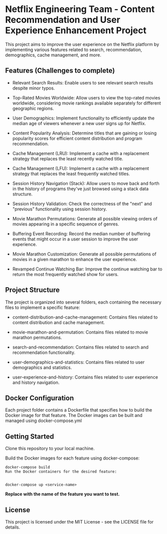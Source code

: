 # Netflix Engineering Team - Content Recommendation and User Experience Enhancement Project
This project aims to improve the user experience on the Netflix platform by implementing various features related to search, recommendation, demographics, cache management, and more.

## Features (Challenges to complete)
- Relevant Search Results: Enable users to see relevant search results despite minor typos.


- Top-Rated Movies Worldwide: Allow users to view the top-rated movies worldwide, considering movie rankings available separately for different geographic regions.


- User Demographics: Implement functionality to efficiently update the median age of viewers whenever a new user signs up for Netflix.


- Content Popularity Analysis: Determine titles that are gaining or losing popularity scores for efficient content distribution and program recommendation.


- Cache Management (LRU): Implement a cache with a replacement strategy that replaces the least recently watched title.


- Cache Management (LFU): Implement a cache with a replacement strategy that replaces the least frequently watched titles.


- Session History Navigation (Stack): Allow users to move back and forth in the history of programs they've just browsed using a stack data structure.


- Session History Validation: Check the correctness of the "next" and "previous" functionality using session history.


- Movie Marathon Permutations: Generate all possible viewing orders of movies appearing in a specific sequence of genres.


- Buffering Event Recording: Record the median number of buffering events that might occur in a user session to improve the user experience.


- Movie Marathon Customization: Generate all possible permutations of movies in a given marathon to enhance the user experience.


- Revamped Continue Watching Bar: Improve the continue watching bar to return the most frequently watched show for users.


## Project Structure
The project is organized into several folders, each containing the necessary files to implement a specific feature:

- content-distribution-and-cache-management: Contains files related to content distribution and cache management.


- movie-marathon-and-permutation: Contains files related to movie marathon permutations.


- search-and-recommendation: Contains files related to search and recommendation functionality.


- user-demographics-and-statistics: Contains files related to user demographics and statistics.


- user-experience-and-history: Contains files related to user experience and history navigation.

## Docker Configuration
Each project folder contains a Dockerfile that specifies how to build the Docker image for that feature. The Docker images can be built and managed using docker-compose.yml


## Getting Started
Clone this repository to your local machine.

Build the Docker images for each feature using docker-compose:

    docker-compose build
    Run the Docker containers for the desired feature:


    docker-compose up <service-name>

**Replace <service-name> with the name of the feature you want to test.**


## License

This project is licensed under the MIT License - see the LICENSE file for details.